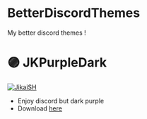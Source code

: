 # BetterDiscordThemes 
My better discord themes !
# 🟣 JKPurpleDark
   <a target="_blank" href="https://jikaish.tk"><img src="https://cdn.discordapp.com/attachments/945777061891567657/963763301026762762/unknown.png" alt="JikaiSH" /></a>
- Enjoy discord but dark purple
- Download [here](https://raw.githubusercontent.com/JikaiSH/betterdiscordthemes/main/JKPurpleDark.theme.css)
